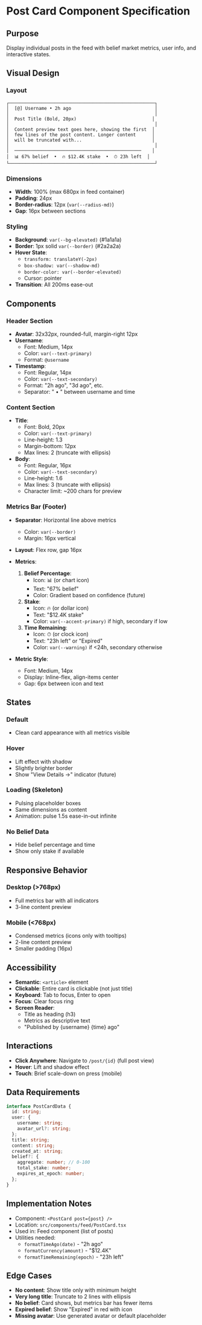 # Post Card Component Specification

## Purpose
Display individual posts in the feed with belief market metrics, user info, and interactive states.

## Visual Design

### Layout
```
┌──────────────────────────────────────────────────────┐
│  [@] Username • 2h ago                               │
│                                                      │
│  Post Title (Bold, 20px)                            │
│                                                      │
│  Content preview text goes here, showing the first  │
│  few lines of the post content. Longer content      │
│  will be truncated with...                          │
│                                                      │
│  ───────────────────────────────────────────────    │
│  📊 67% belief  •  🔥 $12.4K stake  •  ⏱ 23h left  │
└──────────────────────────────────────────────────────┘
```

### Dimensions
- **Width**: 100% (max 680px in feed container)
- **Padding**: 24px
- **Border-radius**: 12px (`var(--radius-md)`)
- **Gap**: 16px between sections

### Styling
- **Background**: `var(--bg-elevated)` (#1a1a1a)
- **Border**: 1px solid `var(--border)` (#2a2a2a)
- **Hover State**:
  - `transform: translateY(-2px)`
  - `box-shadow: var(--shadow-md)`
  - `border-color: var(--border-elevated)`
  - Cursor: pointer
- **Transition**: All 200ms ease-out

## Components

### Header Section
- **Avatar**: 32x32px, rounded-full, margin-right 12px
- **Username**:
  - Font: Medium, 14px
  - Color: `var(--text-primary)`
  - Format: `@username`
- **Timestamp**:
  - Font: Regular, 14px
  - Color: `var(--text-secondary)`
  - Format: "2h ago", "3d ago", etc.
  - Separator: " • " between username and time

### Content Section
- **Title**:
  - Font: Bold, 20px
  - Color: `var(--text-primary)`
  - Line-height: 1.3
  - Margin-bottom: 12px
  - Max lines: 2 (truncate with ellipsis)
- **Body**:
  - Font: Regular, 16px
  - Color: `var(--text-secondary)`
  - Line-height: 1.6
  - Max lines: 3 (truncate with ellipsis)
  - Character limit: ~200 chars for preview

### Metrics Bar (Footer)
- **Separator**: Horizontal line above metrics
  - Color: `var(--border)`
  - Margin: 16px vertical
- **Layout**: Flex row, gap 16px
- **Metrics**:
  1. **Belief Percentage**:
     - Icon: 📊 (or chart icon)
     - Text: "67% belief"
     - Color: Gradient based on confidence (future)
  2. **Stake**:
     - Icon: 🔥 (or dollar icon)
     - Text: "$12.4K stake"
     - Color: `var(--accent-primary)` if high, secondary if low
  3. **Time Remaining**:
     - Icon: ⏱ (or clock icon)
     - Text: "23h left" or "Expired"
     - Color: `var(--warning)` if <24h, secondary otherwise

- **Metric Style**:
  - Font: Medium, 14px
  - Display: Inline-flex, align-items center
  - Gap: 6px between icon and text

## States

### Default
- Clean card appearance with all metrics visible

### Hover
- Lift effect with shadow
- Slightly brighter border
- Show "View Details →" indicator (future)

### Loading (Skeleton)
- Pulsing placeholder boxes
- Same dimensions as content
- Animation: pulse 1.5s ease-in-out infinite

### No Belief Data
- Hide belief percentage and time
- Show only stake if available

## Responsive Behavior

### Desktop (>768px)
- Full metrics bar with all indicators
- 3-line content preview

### Mobile (<768px)
- Condensed metrics (icons only with tooltips)
- 2-line content preview
- Smaller padding (16px)

## Accessibility
- **Semantic**: `<article>` element
- **Clickable**: Entire card is clickable (not just title)
- **Keyboard**: Tab to focus, Enter to open
- **Focus**: Clear focus ring
- **Screen Reader**:
  - Title as heading (h3)
  - Metrics as descriptive text
  - "Published by {username} {time} ago"

## Interactions
- **Click Anywhere**: Navigate to `/post/{id}` (full post view)
- **Hover**: Lift and shadow effect
- **Touch**: Brief scale-down on press (mobile)

## Data Requirements
```typescript
interface PostCardData {
  id: string;
  user: {
    username: string;
    avatar_url?: string;
  };
  title: string;
  content: string;
  created_at: string;
  belief?: {
    aggregate: number; // 0-100
    total_stake: number;
    expires_at_epoch: number;
  };
}
```

## Implementation Notes
- Component: `<PostCard post={post} />`
- Location: `src/components/feed/PostCard.tsx`
- Used in: Feed component (list of posts)
- Utilities needed:
  - `formatTimeAgo(date)` - "2h ago"
  - `formatCurrency(amount)` - "$12.4K"
  - `formatTimeRemaining(epoch)` - "23h left"

## Edge Cases
- **No content**: Show title only with minimum height
- **Very long title**: Truncate to 2 lines with ellipsis
- **No belief**: Card shows, but metrics bar has fewer items
- **Expired belief**: Show "Expired" in red with icon
- **Missing avatar**: Use generated avatar or default placeholder
